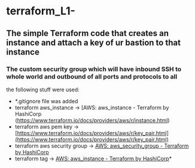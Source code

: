 # terraform_L1-

## The simple Terraform code that creates an instance and attach a key of ur bastion to that instance 

### The custom security group which will have inbound SSH to whole world and outbound of all ports and protocols to all  


the following stuff were used: 
* *.gitignore file was added
* terraform aws_instance  -> [AWS: aws_instance - Terraform by HashiCorp (https://www.terraform.io/docs/providers/aws/r/instance.html)
* terraform aws pem key  -> [https://www.terraform.io/docs/providers/aws/r/key_pair.html](https://www.terraform.io/docs/providers/aws/r/key_pair.html) 
* terraform aws security group -> [AWS: aws_security_group - Terraform by HashiCorp](https://www.terraform.io/docs/providers/aws/r/security_group.html)
* terraform tag -> [AWS: aws_instance - Terraform by HashiCorp](https://www.terraform.io/docs/providers/aws/r/instance.html)*

